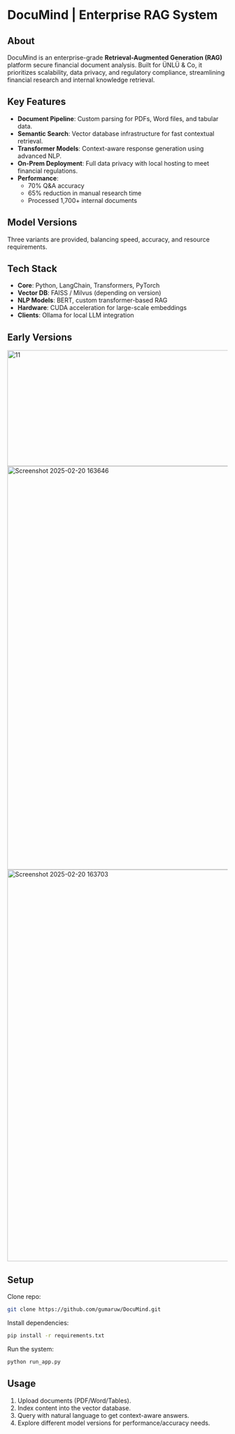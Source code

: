 # DocuMind | Enterprise RAG System

## About
DocuMind is an enterprise-grade **Retrieval-Augmented Generation (RAG)** platform secure financial document analysis. Built for ÜNLÜ & Co, it prioritizes scalability, data privacy, and regulatory compliance, streamlining financial research and internal knowledge retrieval.

## Key Features
- **Document Pipeline**: Custom parsing for PDFs, Word files, and tabular data.  
- **Semantic Search**: Vector database infrastructure for fast contextual retrieval.  
- **Transformer Models**: Context-aware response generation using advanced NLP.  
- **On-Prem Deployment**: Full data privacy with local hosting to meet financial regulations.  
- **Performance**:  
  - 70% Q&A accuracy  
  - 65% reduction in manual research time  
  - Processed 1,700+ internal documents  

## Model Versions
Three variants are provided, balancing speed, accuracy, and resource requirements.

## Tech Stack
- **Core**: Python, LangChain, Transformers, PyTorch  
- **Vector DB**: FAISS / Milvus (depending on version)  
- **NLP Models**: BERT, custom transformer-based RAG  
- **Hardware**: CUDA acceleration for large-scale embeddings  
- **Clients**: Ollama for local LLM integration

## Early Versions

<img width="1040" height="265" alt="11" src="https://github.com/user-attachments/assets/54a32f0f-6a86-40f3-9faf-196b18e92c6d" />  

<img width="1916" height="923" alt="Screenshot 2025-02-20 163646" src="https://github.com/user-attachments/assets/b5187a0c-9cdc-405c-aeb3-042d43e8526e" />   

<img width="1917" height="896" alt="Screenshot 2025-02-20 163703" src="https://github.com/user-attachments/assets/24fa1e75-058d-41b2-9379-e5fc2394d9c4" />  

## Setup
Clone repo:
```bash
git clone https://github.com/gumaruw/DocuMind.git
```
Install dependencies:
```bash
pip install -r requirements.txt
```
Run the system:
```bash
python run_app.py
```

## Usage
1. Upload documents (PDF/Word/Tables).
2. Index content into the vector database.
3. Query with natural language to get context-aware answers.
4. Explore different model versions for performance/accuracy needs.
